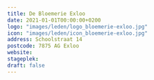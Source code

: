 ```yaml
---
title: De Bloemerie Exloo
date: 2021-01-01T00:00:00+0200
logo: "images/leden/logo_bloemerie-exloo.jpg"
icon: "images/leden/icon_bloemerie-exloo.jpg"
address: Schoolstraat 14
postcode: 7875 AG Exloo
website: 
stageplek: 
draft: false
---
```


